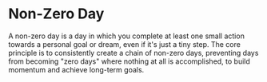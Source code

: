 Non-Zero Day
======================

A non-zero day is a day in which you complete at least one small action towards a personal goal or dream, even if it's just a tiny step. The core principle is to consistently create a chain of non-zero days, preventing days from becoming "zero days" where nothing at all is accomplished, to build momentum and achieve long-term goals. 

